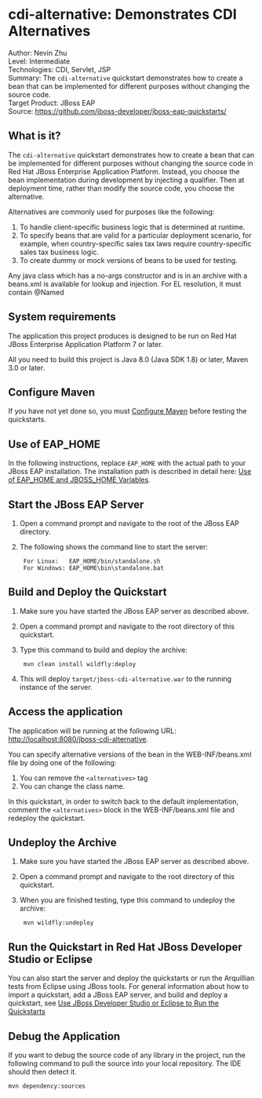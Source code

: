 cdi-alternative: Demonstrates CDI Alternatives
======================================================
Author: Nevin Zhu  
Level: Intermediate  
Technologies: CDI, Servlet, JSP  
Summary: The `cdi-alternative` quickstart demonstrates how to create a bean that can be implemented for different purposes without changing the source code.   
Target Product: JBoss EAP  
Source: <https://github.com/jboss-developer/jboss-eap-quickstarts/>  

What is it?
-----------

The `cdi-alternative` quickstart demonstrates how to create a bean that can be implemented for different purposes without changing the source code in Red Hat JBoss Enterprise Application Platform. Instead, you choose the bean implementation during development by injecting a qualifier. Then at deployment time, rather than modify the source code, you choose the alternative.

Alternatives are commonly used for purposes like the following:

1. To handle client-specific business logic that is determined at runtime.
2. To specify beans that are valid for a particular deployment scenario, for example, when country-specific sales tax laws require country-specific sales tax business logic.
3. To create dummy or mock versions of beans to be used for testing.

Any java class which has a no-args constructor and is in an archive with a beans.xml is available for lookup and injection. 
For EL resolution, it must contain @Named


System requirements
-------------------

The application this project produces is designed to be run on Red Hat JBoss Enterprise Application Platform 7 or later. 

All you need to build this project is Java 8.0 (Java SDK 1.8) or later, Maven 3.0 or later.

 
Configure Maven
---------------

If you have not yet done so, you must [Configure Maven](https://github.com/jboss-developer/jboss-developer-shared-resources/blob/master/guides/CONFIGURE_MAVEN.md#configure-maven-to-build-and-deploy-the-quickstarts) before testing the quickstarts.


Use of EAP_HOME
---------------

In the following instructions, replace `EAP_HOME` with the actual path to your JBoss EAP installation. The installation path is described in detail here: [Use of EAP_HOME and JBOSS_HOME Variables](https://github.com/jboss-developer/jboss-developer-shared-resources/blob/master/guides/USE_OF_EAP_HOME.md#use-of-eap_home-and-jboss_home-variables).


Start the JBoss EAP Server
-------------------------

1. Open a command prompt and navigate to the root of the JBoss EAP directory.
2. The following shows the command line to start the server:

        For Linux:   EAP_HOME/bin/standalone.sh
        For Windows: EAP_HOME\bin\standalone.bat


Build and Deploy the Quickstart
-------------------------

1. Make sure you have started the JBoss EAP server as described above.
2. Open a command prompt and navigate to the root directory of this quickstart.
3. Type this command to build and deploy the archive:

        mvn clean install wildfly:deploy
        
4. This will deploy `target/jboss-cdi-alternative.war` to the running instance of the server.


Access the application
---------------------

The application will be running at the following URL: <http://localhost:8080/jboss-cdi-alternative>.

You can specify alternative versions of the bean in the WEB-INF/beans.xml file by doing one of the following:

1. You can remove the `<alternatives>` tag
2. You can change the class name.

In this quickstart, in order to switch back to the default implementation, 
comment the `<alternatives>` block in the WEB-INF/beans.xml file and redeploy the quickstart.

Undeploy the Archive
--------------------

1. Make sure you have started the JBoss EAP server as described above.
2. Open a command prompt and navigate to the root directory of this quickstart.
3. When you are finished testing, type this command to undeploy the archive:

        mvn wildfly:undeploy


Run the Quickstart in Red Hat JBoss Developer Studio or Eclipse
-------------------------------------
You can also start the server and deploy the quickstarts or run the Arquillian tests from Eclipse using JBoss tools. For general information about how to import a quickstart, add a JBoss EAP server, and build and deploy a quickstart, see [Use JBoss Developer Studio or Eclipse to Run the Quickstarts](https://github.com/jboss-developer/jboss-developer-shared-resources/blob/master/guides/USE_JBDS.md#use-jboss-developer-studio-or-eclipse-to-run-the-quickstarts) 

Debug the Application
------------------------------------

If you want to debug the source code of any library in the project, run the following command to pull the source into your local repository. The IDE should then detect it.

    mvn dependency:sources
   

